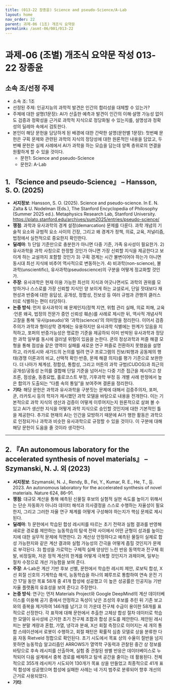 ```yaml
---
title: (013-22 장종윤) Science and pseudo-Science/A-Lab
layout: home
nav_order: 22
parent: 과제-06 (1조) 개조식 요약문
permalink: /asmt-06/001/013-22
---
```


# 과제-06 (조별) 개조식 요약문 작성 013-22 장종윤 

## 소속 조/선정 주제

- 소속 조: 1조
- 선정된 주제: 인공지능의 과학적 발견은 인간의 합리성을 대체할 수 있는가?
- 주제에 대한 설명(1문장): AI가 산출한 예측과 발견이 인간의 이해·설명 가능성 없이도 검증과 정확성을 근거로 과학적 지식으로 정당화될 수 있는지를, 설명성과 정확성의 딜레마 속에서 검토한다.
- 본인이 해당 문헌을 담당하게 된 배경에 대한 간략한 설명(문헌별 1문장): 첫번째 문헌은 구획 문제와 관련된 과학의 지식의 정당성에 대한 원론적인 내용을 담았고, 두번째 문헌은 실제 사례에서 AI가 과학을 하는 모습을 담는데 양쪽 층위로의 연결을 원활하게 할 수 있을 것이다. 
  - 문헌1: Science and pseudo-Science
  - 문헌2: A-Lab

## 1. 『Science and pseudo-Science』 – Hansson, S. O. (2025)

- **서지정보**: Hansson, S. O. (2025). Science and pseudo-science. In E. N. Zalta & U. Nodelman (Eds.), The Stanford Encyclopedia of Philosophy (Summer 2025 ed.). Metaphysics Research Lab, Stanford University. https://plato.stanford.edu/archives/sum2025/entries/pseudo-science/  
- **쟁점**: 과학과 유사과학의 경계 설정(demarcation) 문제를 다룬다. 과학 개념의 기술적 요소와 규범적 요소 사이의 긴장, 그리고 왜 경계가 정책, 의료, 교육, 저널리즘, 법정에서 실천적으로 중요한지 확인한다.  
- **딜레마**: 1) 단일 기준만으로 충분한가 아니면 다중 기준, 가족 유사성이 필요한가. 2) 유사과학을 과학 사칭으로 한정할 것인가 아니면 가장 신뢰할 지식을 제공한다고 보이게 하는 교설까지 포함할 것인가 3) 구획 경계는 시간 불변이어야 하는가 아니면 동시대 최선 지식에 비추어 역사적으로 변동하는가. 4) 비과학(non-science), 불과학(unscientific), 유사과학(pseudoscience)의 구분을 어떻게 정교화할 것인가.  
- **주장**: 유사과학은 현재 이용 가능한 최선의 지식과 어긋나면서도 과학의 권위를 모방하거나 스스로를 가장 신뢰할 지식인 양 보이게 하는 교설로서, 단일 잣대보다 재현성과 반증에 대한 응답성, 공개성, 정합성, 진보성 등 여러 규범과 관행의 클러스터로 식별하는 편이 타당하다.  
- **논증 방식**: 먼저 유사과학이 왜 문제인지(정책 지연, 위험 관리 실패, 의료 피해, 교육·언론 왜곡, 법정의 전문가 증언 신뢰성 훼손)를 사례로 제시한 뒤, 역사적 개념사적 고찰을 통해 ‘유사(pseudo)’와 ‘과학(science)’의 의미망을 정리한다. 이어서 검증주의가 과학과 형이상학 경계에는 유용하지만 유사과학 식별에는 한계가 있음을 지적하고, 포퍼의 반증가능성은 명료한 기준을 제공하되 이미 반박된 유사과학과 정당한 과학 일부를 동시에 걸러낼 위험이 있음을 논한다. 쿤의 정상과학과 퍼즐 해결 모형을 통해 점성술 같은 영역이 실패를 새로운 연구 퍼즐로 전환하지 못했음을 설명하고, 라카토시와 새가드의 논의를 빌려 연구 프로그램의 진보/퇴행과 공동체의 행태(경쟁 이론과의 비교, 선택적 확인·반증, 문제 해결 의지)를 평가 기준으로 보완한다. 더 나아가 체계성, 정합성, 통합성, 그리고 머튼의 과학 규범(CUDOS)과 최근의 공개성/공동성 논의를 결합해 단일 기준을 넘어서는 다중 기준 접근을 제시하고 창조론, 점성술, 동종요법, 홀로코스트 부정, 기후과학 부정 등 개별 사례 판정에서 높은 합의가 도출되는 “다름 속의 통일”을 보여주며 결론을 정리한다.  
- **기타**: 해당 문헌은 과학과 유사과학을 구분짓는 문제에 대해서 검증주의자, 포퍼, 쿤, 라카토시 등의 학자가 제시했던 과학 모델을 바탕으로 내용을 전개한다. 이는 기본적으로 과학 지식의 생산과 검증이 어떻게 이루어지는지 원론적으로 살펴 볼 수 있고 AI가 생산한 지식을 어떻게 과학 지식으로 승인할 것인지에 대한 기본적인 틀을 제공한다. 추가로 현재의 AI는 인간을 모방하기 때문에 AI가 행한 활동은 과학으로 인정되거나 과학과 비슷한 유사과학으로 규정할 수 있을 것이다. 이 구분에 대해 해당 문헌이 도움을 줄 것이라 생각한다.  

---

## 2. 『An autonomous laboratory for the accelerated synthesis of novel materials』 – Szymanski, N. J. 외 (2023)

- **서지정보**: Szymanski, N. J., Rendy, B., Fei, Y., Kumar, R. E., He, T., 등. 2023. An autonomous laboratory for the accelerated synthesis of novel materials. Nature 624, 86–91.  
- **쟁점**: 대규모 계산을 통해 예측된 신물질 후보의 실험적 실현 속도를 높이기 위해서는 단순 자동화가 아니라 데이터 해석과 의사결정을 스스로 수행하는 자율성이 필요한지, 그리고 그러한 자율 연구 체계를 어떻게 구성해야 하는지가 핵심 문제로 제시된다. 
- **딜레마**: 1) 문헌에서 학습된 합성 레시피를 따르는 초기 전략과 실험 결과를 반영해 새로운 경로를 제안하는 능동학습의 탐색 전략 사이에서 어떤 균형이 성과를 높이는지에 대한 실무적 문제에 직면한다. 2) 계산상 안정하다고 예측된 물질이 실제로 합성 가능한지와 같은 계산 결과와 실험 가능성의 간극을 어떻게 좁힐 것인지가 문제로 부각된다. 3) 합성을 가로막는 구체적 실패 양상인 느린 반응 동역학과 전구체 휘발, 비정질화, 저온 정적 계산의 한계를 어떻게 극복할 것인지가 과제이며, 일부는 절차 수정으로 개선 가능함을 보여 준다.  
- **주장**: A-Lab은 계산 기반 후보 선별, 문헌에서 학습한 레시피 제안, 로보틱 합성, X선 회절 신호의 기계학습 해석, 능동학습을 하나의 폐루프로 통합하여 연속 운전 기간 17일 동안 목표 58개 중 41개 합성에 성공했고 이 높은 성공률은 인공지능 기반 자율 플랫폼의 유효성을 보여 준다고 주장한다.  
- **논증 방식**: 연구는 먼저 Materials Project와 Google DeepMind의 계산 데이터베이스를 이용해 공기 중에서 안정하고 독성이 낮은 조성의 후보를 추린 뒤 기존 보고와의 중복을 제거하여 146개를 남기고 이 가운데 전구체 수급이 용이한 58개를 표적으로 선정한다. 각 표적에 대해 문헌에서 추출한 고체상 합성 절차 데이터로 학습한 모델이 유사성에 근거한 초기 전구체 조합과 합성 온도를 제안한다. 제안된 레시피는 분말 계량과 혼합, 가열, 냉각과 분쇄, X선 회절 측정으로 이어지는 세 개의 통합 스테이션에서 로봇이 수행하고, 회절 패턴은 확률적 심층 모델로 상을 분류한 다음 자동 Rietveld 정합으로 확인된다. 초기 시도에서 목표 상의 수율이 절반을 넘지 못하면 능동학습 알고리즘인 ARROWS가 열역학 구동력과 관찰된 중간 상 정보를 바탕으로 후속 레시피를 산출하며, 실험 중 관찰된 쌍별 반응은 데이터베이스로 누적되어 다음 설계에서 중복 경로를 배제하고 탐색 공간을 줄이는 데 활용된다. 전체적으로 355개 레시피가 시도되어 130개가 목표 상을 만들었고 최종적으로 41개 표적 합성에 성공했으며 합성에 실패한 사례는 네 가지 범주로 분류되어 향후 개선의 근거로 사용되었다.  
- **기타**: 